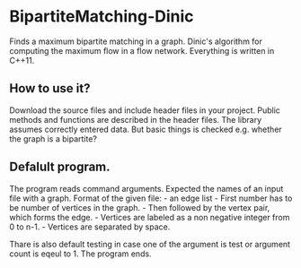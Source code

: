 BipartiteMatching-Dinic
=======================

Finds a maximum bipartite matching in a graph. Dinic's algorithm for computing the maximum flow in a flow network.
Everything is written in C++11.

<h2>How to use it? </h2>
Download the source files and include header files in your project.
Public methods and functions are described in the header files.
The library assumes correctly entered data.
But basic things is checked  e.g. whether the  graph  is a bipartite?
<h2>Defalult program.</h2>
The program reads command arguments.
Expected the names of an input file with a graph.
Format of the given file:
	-  an edge list 
	-  First number has to be number of vertices in the graph.
	-  Then followed by the vertex pair, which forms the edge.
	-  Vertices are labeled as a non negative integer from 0 to n-1.
	-  Vertices are separated by space.

Thare is also default testing in case one of the argument is test  or argument count is eqeul to 1. The program ends.
